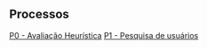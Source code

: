 ## Processos
[P0 - Avaliação Heurística](./src/p0/HeuristicEvaluation.md)
[P1 - Pesquisa de usuários](./src/p1/UserResearch.md)